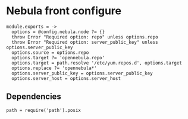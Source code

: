 # Nebula front configure

    module.exports = ->
      options = @config.nebula.node ?= {}
      throw Error "Required option: repo" unless options.repo
      throw Error "Required option: server_public_key" unless options.server_public_key
      options.source = options.repo
      options.target ?= 'opennebula.repo'
      options.target = path.resolve '/etc/yum.repos.d', options.target
      options.replace ?= 'opennebula*'
      options.server_public_key = options.server_public_key
      options.server_host = options.server_host

## Dependencies

    path = require('path').posix

